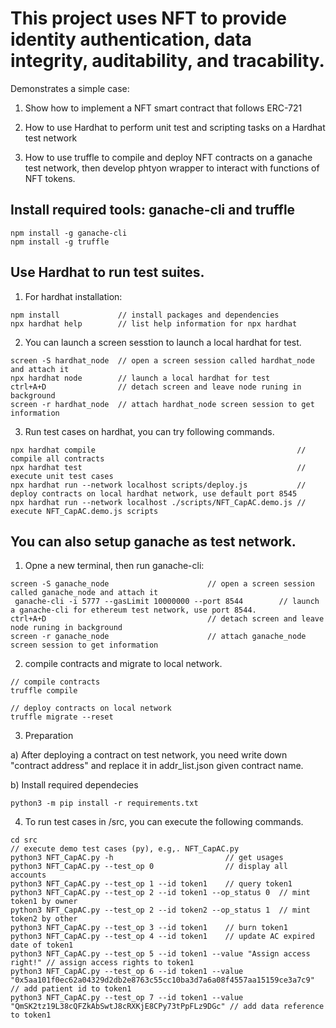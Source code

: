 # This project uses NFT to provide identity authentication, data integrity, auditability, and tracability.

Demonstrates a simple case:

1. Show how to implement a NFT smart contract that follows ERC-721

2. How to use Hardhat to perform unit test and scripting tasks on a Hardhat test network

3. How to use truffle to compile and deploy NFT contracts on a ganache test network, then develop phtyon wrapper to interact with functions of NFT tokens. 

## Install required tools: ganache-cli and truffle
```shell
npm install -g ganache-cli
npm install -g truffle
``` 


## Use Hardhat to run test suites.

1) For hardhat installation:
```shell
npm install				// install packages and dependencies
npx hardhat help		// list help information for npx hardhat
```

2) You can launch a screen sesstion to launch a local hardhat for test. 
```shell
screen -S hardhat_node  // open a screen session called hardhat_node and attach it
npx hardhat node        // launch a local hardhat for test
ctrl+A+D 				// detach screen and leave node runing in background
screen -r hardhat_node  // attach hardhat_node screen session to get information
````

3) Run test cases on hardhat, you can try following commands. 
```shell
npx hardhat compile												// compile all contracts
npx hardhat test												// execute unit test cases
npx hardhat run --network localhost scripts/deploy.js			// deploy contracts on local hardhat network, use default port 8545
npx hardhat run --network localhost ./scripts/NFT_CapAC.demo.js	// execute NFT_CapAC.demo.js scripts
````

## You can also setup ganache as test network.

1) Opne a new terminal, then run ganache-cli:
```shell
screen -S ganache_node						// open a screen session called ganache_node and attach it
 ganache-cli -i 5777 --gasLimit 10000000 --port 8544		// launch a ganache-cli for ethereum test network, use port 8544.
ctrl+A+D 									// detach screen and leave node runing in background
screen -r ganache_node  					// attach ganache_node screen session to get information
``` 

2) compile contracts and migrate to local network.
```shell
// compile contracts
truffle compile	

// deploy contracts on local network
truffle migrate --reset
```

3) Preparation

a) After deploying a contract on test network, you need write down "contract address" and replace it in addr_list.json given contract name.

b) Install required dependecies
```shell
python3 -m pip install -r requirements.txt
```

4) To run test cases in /src, you can execute the following commands.
```shell
cd src
// execute demo test cases (py), e.g,. NFT_CapAC.py
python3 NFT_CapAC.py -h  						// get usages
python3 NFT_CapAC.py --test_op 0				// display all accounts
python3 NFT_CapAC.py --test_op 1 --id token1	// query token1 
python3 NFT_CapAC.py --test_op 2 --id token1 --op_status 0	// mint token1 by owner
python3 NFT_CapAC.py --test_op 2 --id token2 --op_status 1	// mint token2 by other
python3 NFT_CapAC.py --test_op 3 --id token1	// burn token1
python3 NFT_CapAC.py --test_op 4 --id token1	// update AC expired date of token1
python3 NFT_CapAC.py --test_op 5 --id token1 --value "Assign access right!" // assign access rights to token1
python3 NFT_CapAC.py --test_op 6 --id token1 --value "0x5aa101f0ec62a04329d2db2e8763c55cc10ba3d7a6a08f4557aa15159ce3a7c9" // add patient id to token1
python3 NFT_CapAC.py --test_op 7 --id token1 --value "QmSK2tz19L38cQFZkAbSwtJ8cRXKjE8CPy73tPpFLz9DGc" // add data reference to token1
````